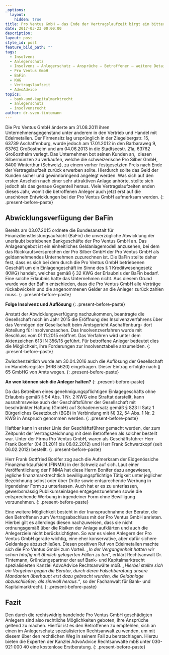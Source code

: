 ```yaml
---
_options:
  layout:
    hidden: true
title: Pro Ventus GmbH – das Ende der Vertragslaufzeit birgt ein bitteres Erwachen für die Anleger
date: 2017-03-23 00:00:00
description:
layout: post
style_id: post
feature_bild_path: ""
tags:
  - Insolvenz
  - Anlegerschutz
  - Insolvenz – Anlegerschutz – Ansprüche – Betroffener – weitere Details
  - Pro Ventus GmbH
  - BaFin
  - KWG
  - Vertragslaufzeit
  - AdvoAdvice
topics:
  - bank-und-kapitalmarktrecht
  - anlegerschutz
  - insolvenzrecht
author: dr-sven-tintemann
---
```



Die Pro Ventus GmbH änderte am 31.08.2011 ihren Unternehmensgegenstand unter anderem in den Vertrieb und Handel mit Edelmetallen. Der Firmensitz lag ursprünglich in der Ziegelbergstr. 15, 63739 Aschaffenburg, wurde jedoch am 17.01.2012 in den Barbaraweg 9, 63762 Großostheim und am 04.06.2013 in die Stadtseestr. 21a, 63762 Großostheim verlegt. Das Unternehmen bot seinen Kunden an,  diesen Silbermünzen zu verkaufen, welche die schweizerische Pro Silber GmbH, 8400 Winterthur (Schweiz), zu einem vorher festgesetzten Preis nach Ende der Vertragslaufzeit zurück erwerben sollte. Hierdurch sollte das Geld der Kunden sicher und gewinnbringend angelegt werden. Was sich auf den ersten Anschein nach einer sehr attraktiven Anlage anhörte, stellte sich jedoch als das genaue Gegenteil heraus. Viele Vertragslaufzeiten enden dieses Jahr, womit die betroffenen Anleger auch jetzt erst auf die unschönen Entwicklungen bei der Pro Ventus GmbH aufmerksam werden.
{: .present-before-paste}

## Abwicklungsverfügung der BaFin

Bereits am 03.07.2015 ordnete die Bundesanstalt für Finanzdienstleistungsaufsicht (BaFin) die unverzügliche Abwicklung der unerlaubt betriebenen Bankgeschäfte der Pro Ventus GmbH an. Das Anlageangebot ist ein einheitliches Geldanlagemodell anzusehen, bei dem das Rückkaufsversprechen der Pro Silber GmbH der Pro Ventus GmbH als geldannehmendes Unternehmen zuzurechnen ist. Die BaFin stellte daher fest, dass es sich bei dem durch die Pro Ventus GmbH betriebenen Geschäft um ein Einlagengeschäft im Sinne des § 1 Kreditwesengesetz (KWG) handelt, welches gemäß § 32 KWG der Erlaubnis der BaFin bedarf. Eine solche Erlaubnis hatte das Unternehmen nicht. Aus diesem Grund wurde von der BaFin entschieden, dass die Pro Ventus GmbH alle Verträge rückabwickeln und die angenommenen Gelder an die Anleger zurück zahlen muss.
{: .present-before-paste}

**Folge Insolvenz und Auflösung**
{: .present-before-paste}

Anstatt der Abwicklungsverfügung nachzukommen, beantragte die Gesellschaft noch im Jahr 2015 die Eröffnung des Insolvenzverfahrens über das Vermögen der Gesellschaft beim Amtsgericht Aschaffenburg- dort Abteilung für Insolvenzsachen. Das Insolvenzverfahren wurde mit Beschluss vom 01.11.2015 eröffnet. Das Verfahren wird unter dem Aktenzeichen 613 IN 356/15 geführt. Für betroffene Anleger bedeutet dies die Möglichkeit, ihre Forderungen zur Insolvenztabelle anzumelden.
{: .present-before-paste}

Zwischenzeitlich wurde am 30.04.2016 auch die Auflösung der Gesellschaft im Handelsregister (HRB 5620) eingetragen. Dieser Eintrag erfolgte nach § 65 GmbHG von Amts wegen.
{: .present-before-paste}

**An wen können sich die Anleger halten?**
{: .present-before-paste}

Da das Betreiben eines genehmigungspflichtigen Einlagegeschäfts ohne Erlaubnis gemäß § 54 Abs. 1 Nr. 2 KWG eine Straftat darstellt, kann ausnahmsweise auch der Geschäftsführer der Gesellschaft mit beschränkter Haftung (GmbH) auf Schadenersatz gemäß § 823 II Satz 1 Bürgerliches Gesetzbuch (BGB) in Verbindung mit §§ 32, 54 Abs. 1 Nr. 2 KWG in Anspruch genommen werden.
{: .present-before-paste}

Haftbar kann in erster Linie der Geschäftsführer gemacht werden, der zum Zeitpunkt der Vertragszeichnung mit dem Betroffenen als solcher bestellt war. Unter der Firma Pro Ventus GmbH, waren als Geschäftsführer Herr Frank Bonifer (04.01.2011 bis 06.02.2012) und Herr Frank Schwarzkopf (seit 06.02.2012) bestellt.
{: .present-before-paste}

Herr Frank Gottfried Bonifer zog auch die Aufmerksam der Eidgenössiche Finanzmarktaufsicht (FINMA) in der Schweiz auf sich. Laut einer Veröffentlichung der FINMA hat diese Herrn Bonifer dazu angewiesen, jegliche finanzmarktrechtlich bewilligungspflichtige Tätigkeit unter jeglicher Bezeichnung selbst oder über Dritte sowie entsprechende Werbung in irgendeiner Form zu unterlassen. Auch hat er es zu unterlassen, gewerbsmässig Publikumseinlagen entgegenzunehmen sowie die entsprechende Werbung in irgendeiner Form ohne Bewilligung vorzunehmen.
{: .present-before-paste}

Eine weitere Möglichkeit besteht in der Inanspruchnahme der Berater, die den Betroffenen zum Vertragsabschluss mit der Pro Ventus GmbH anrieten. Hierbei gilt es allerdings diesen nachzuweisen, dass sie nicht ordnungsgemäß über die Risiken der Anlage aufklärten und auch die Anlegerziele nicht berücksichtigten. So war es vielen Anlegern der Pro Ventus GmbH gerade wichtig, eine eher konservative, aber dafür sichere Geldanlage abzuschließen. Diesen positiven Ruf von Edelmetallen machte sich die Pro Ventus GmbH zum Vorteil. *„In der Vergangenheit hatten wir schon häufig mit ähnlich gelagerten Fällen zu tun“*, erklärt Rechtsanwalt Dr. Tintemann, Gründungspartner der auf Bank- und Kapitalmarktrecht spezialisierten Kanzlei AdvoAdvice Rechtsanwälte mbB. *„Hierbei stellte sich ein Vorgehen gegen die Berater, durch deren Falschberatung unsere Mandanten überhaupt erst dazu gebracht wurden, die Geldanlage abzuschließen, als sinnvoll heraus.“*, so der Fachanwalt für Bank- und Kapitalmarktrecht.
{: .present-before-paste}

## Fazit

Den durch die rechtswidrig handelnde Pro Ventus GmbH geschädigten Anlegern sind also rechtliche Möglichkeiten geboten, ihre Ansprüche geltend zu machen. Hierfür ist es den Betroffenen zu empfehlen, sich an einen im Anlegerschutz spezialisierten Rechtsanwalt zu wenden, um mit diesem über den rechtlichen Weg in seinem Fall zu beratschlagen. Hierzu bieten die Experten der Kanzlei AdvoAdvice Rechtsanwälte mbB unter 030-921 000 40 eine kostenlose Erstberatung.
{: .present-before-paste}